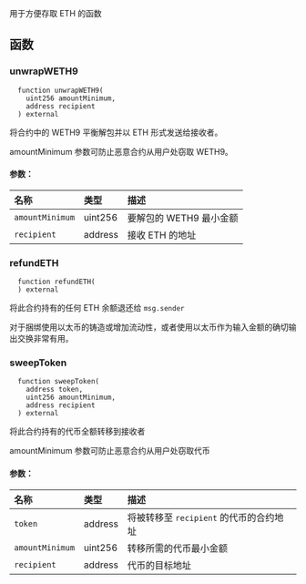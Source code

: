 用于方便存取 ETH 的函数

## 函数

### unwrapWETH9

```solidity
  function unwrapWETH9(
    uint256 amountMinimum,
    address recipient
  ) external
```

将合约中的 WETH9 平衡解包并以 ETH 形式发送给接收者。

amountMinimum 参数可防止恶意合约从用户处窃取 WETH9。

#### 参数：

| 名称            | 类型    | 描述                           |
| :-------------- | :------ | :------------------------------------ |
| `amountMinimum` | uint256 | 要解包的 WETH9 最小金额 |
| `recipient`     | address | 接收 ETH 的地址             |

### refundETH

```solidity
  function refundETH(
  ) external
```

将此合约持有的任何 ETH 余额退还给 `msg.sender`

对于捆绑使用以太币的铸造或增加流动性，或者使用以太币作为输入金额的确切输出交换非常有用。

### sweepToken

```solidity
  function sweepToken(
    address token,
    uint256 amountMinimum,
    address recipient
  ) external
```

将此合约持有的代币全额转移到接收者

amountMinimum 参数可防止恶意合约从用户处窃取代币

#### 参数：

| 名称            | 类型    | 描述                                                                |
| :-------------- | :------ | :------------------------------------------------------------------------- |
| `token`         | address | 将被转移至 `recipient` 的代币的合约地址 |
| `amountMinimum` | uint256 | 转移所需的代币最小金额                        |
| `recipient`     | address | 代币的目标地址                                       |